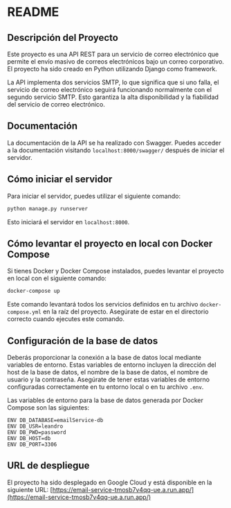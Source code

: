 # README

## Descripción del Proyecto

Este proyecto es una API REST para un servicio de correo electrónico que permite el envío masivo de correos electrónicos bajo un correo corporativo. El proyecto ha sido creado en Python utilizando Django como framework.

La API implementa dos servicios SMTP, lo que significa que si uno falla, el servicio de correo electrónico seguirá funcionando normalmente con el segundo servicio SMTP. Esto garantiza la alta disponibilidad y la fiabilidad del servicio de correo electrónico.

## Documentación

La documentación de la API se ha realizado con Swagger. Puedes acceder a la documentación visitando `localhost:8000/swagger/` después de iniciar el servidor.

## Cómo iniciar el servidor

Para iniciar el servidor, puedes utilizar el siguiente comando:

```bash
python manage.py runserver
```

Esto iniciará el servidor en `localhost:8000`.

## Cómo levantar el proyecto en local con Docker Compose

Si tienes Docker y Docker Compose instalados, puedes levantar el proyecto en local con el siguiente comando:

```bash
docker-compose up
```

Este comando levantará todos los servicios definidos en tu archivo `docker-compose.yml` en la raíz del proyecto. Asegúrate de estar en el directorio correcto cuando ejecutes este comando.

## Configuración de la base de datos

Deberás proporcionar la conexión a la base de datos local mediante variables de entorno. Estas variables de entorno incluyen la dirección del host de la base de datos, el nombre de la base de datos, el nombre de usuario y la contraseña. Asegúrate de tener estas variables de entorno configuradas correctamente en tu entorno local o en tu archivo `.env`.

Las variables de entorno para la base de datos generada por Docker Compose son las siguientes:

```
ENV DB_DATABASE=emailService-db
ENV DB_USR=leandro
ENV DB_PWD=password
ENV DB_HOST=db
ENV DB_PORT=3306
```

## URL de despliegue

El proyecto ha sido desplegado en Google Cloud y está disponible en la siguiente URL: [https://email-service-tmosb7v4qq-ue.a.run.app/](https://email-service-tmosb7v4qq-ue.a.run.app/)